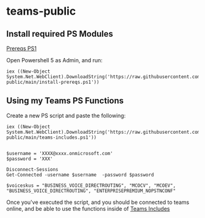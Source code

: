 # teams-public

## Install required PS Modules
[Prereqs PS1](./install-modules.ps1)

Open Powershell 5 as Admin, and run:
```
iex ((New-Object System.Net.WebClient).DownloadString('https://raw.githubusercontent.com/keithflannery/teams-public/main/install-prereqs.ps1'))
```

## Using my Teams PS Functions

Create a new PS script and paste the following:
```
iex ((New-Object System.Net.WebClient).DownloadString('https://raw.githubusercontent.com/keithflannery/teams-public/main/teams-includes.ps1'))


$username = 'XXXX@xxxx.onmicrosoft.com'
$password = 'XXX'

Disconnect-Sessions
Get-Connected -username $username  -password $password

$voiceskus = "BUSINESS_VOICE_DIRECTROUTING", "MCOCV", "MCOEV", "BUSINESS_VOICE_DIRECTROUTING", "ENTERPRISEPREMIUM_NOPSTNCONF"

```

Once you've executed the script, and you should be connected to teams online, and be able to use the functions inside of [Teams Includes](./teans-includes.ps1)